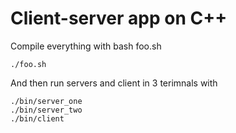 # Client-server app on C++
Compile everything with bash foo.sh
```
./foo.sh
```
And then run servers and client in 3 terimnals with
```
./bin/server_one
./bin/server_two
./bin/client
```
